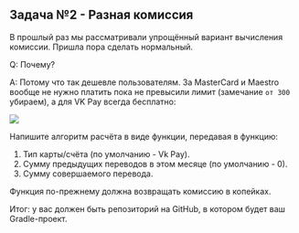 ## Задача №2 - Разная комиссия

В прошлый раз мы рассматривали упрощённый вариант вычисления комиссии. Пришла пора сделать нормальный.

Q: Почему?

A: Потому что так дешевле пользователям. За MasterCard и Maestro вообще не нужно платить пока не превысили лимит (замечание `от 300` убираем), а для VK Pay всегда бесплатно:

![](https://github.com/netology-code/kt-homeworks/raw/master/03_control/pic/vk-commission.png)

Напишите алгоритм расчёта в виде функции, передавая в функцию:
1. Тип карты/счёта (по умолчанию - Vk Pay).
1. Сумму предыдущих переводов в этом месяце (по умолчанию - 0).
1. Сумму совершаемого перевода.

Функция по-прежнему должна возвращать комиссию в копейках.

Итог: у вас должен быть репозиторий на GitHub, в котором будет ваш Gradle-проект.